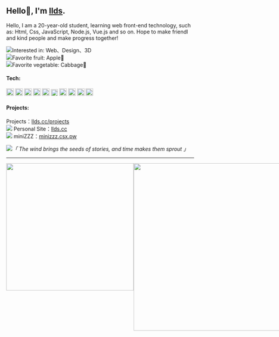 ## Hello👋, I'm [llds](https://www.llds.cc).

Hello, I am a 20-year-old student, learning web front-end technology, such as: Html, Css, JavaScript, Node.js, Vue.js and so on. Hope to make friendl and kind people and make progress together!

<img src="https://api.iconify.design/svg-spinners:bouncing-ball.svg?color=%23737373"/>Interested in: Web、Design、3D
<br>
<img src="https://api.iconify.design/svg-spinners:bouncing-ball.svg?color=%23737373"/>Favorite fruit: Apple🍎
<br>
<img src="https://api.iconify.design/svg-spinners:bouncing-ball.svg?color=%23737373"/>Favorite vegetable: Cabbage🥬

#### Tech:
<code><img height="20" src="https://api.iconify.design/logos:html-5.svg" alt="html" /></code>
<code><img height="20" src="https://api.iconify.design/logos:css-3.svg" alt="css" /></code>
<code><img height="20" src="https://api.iconify.design/logos:javascript.svg" alt="javascript" /></code>
<code><img height="20" src="https://api.iconify.design/logos:typescript-icon-round.svg" alt="typescript" /></code>
<code><img height="20" src="https://api.iconify.design/logos:vue.svg" alt="vue" /></code>
<code><img height="18" src="https://api.iconify.design/logos:nuxt-icon.svg" alt="nuxt" /></code>
<code><img height="20" src="https://api.iconify.design/logos:nodejs-icon-alt.svg" alt="nodejs" /></code>
<code><img height="20" src="https://api.iconify.design/logos:express.svg" alt="expressjs" /></code>
<code><img height="20" src="https://api.iconify.design/logos:nestjs.svg" alt="nestjs" /></code>
<code><img height="20" src="https://img.js.design/assets/webImg/favicon.ico" alt="nestjs" /></code>

#### Projects:
Projects：[llds.cc/projects](https://llds.cc/projects) 
<br>
<img src="https://api.iconify.design/mdi:link-variant.svg?color=%23737373"/> Personal Site：[llds.cc](https://llds.cc/projects) 
<br>
<img src="https://api.iconify.design/mdi:link-variant.svg?color=%23737373"/> miniZZZ：[minizzz.csx.pw](https://minizzz.csx.pw/)


<img src="https://api.iconify.design/svg-spinners:3-dots-bounce.svg?color=%23737373"/>*「 The wind brings the seeds of stories, and time makes them sprout 」*
​<br>


---
<div style="display:flex;">
  <img  width="342" src="https://github-readme-stats.vercel.app/api/top-langs/?username=llds66&layout=compact&bg_color=30,184e68,57ca85&title_color=fff&text_color=fff"/>
  <img  width="450"   src="https://github-readme-stats.vercel.app/api?username=llds66&show_icons=true&layout=compact&bg_color=30,184e68,57ca85&title_color=fff&text_color=fff"/>
</div>
